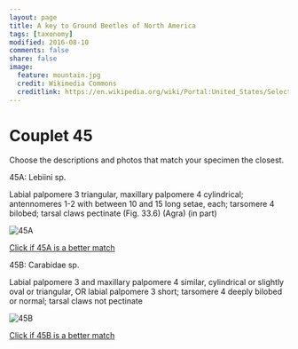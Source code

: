 ```yaml
---
layout: page
title: A key to Ground Beetles of North America
tags: [taxonomy]
modified: 2016-08-10
comments: false
share: false
image:
  feature: mountain.jpg
  credit: Wikimedia Commons
  creditlink: https://en.wikipedia.org/wiki/Portal:United_States/Selected_panorama#/media/File:Mount_Ellinor,_Mount_Washington_Panorama.jpg
---
```


# Couplet 45


Choose the descriptions and photos that match your specimen the closest. 

45A: Lebiini sp. 

Labial palpomere 3 triangular, maxillary palpomere 4 cylindrical; antennomeres 1-2 with between 10 and 15 long setae, each; tarsomere 4 bilobed; tarsal claws pectinate (Fig. 33.6) (Agra) (in part)

![45A](//klevan.github.io/images/keyfigs/Key1_45_45A.png)

[Click if 45A is a better match](https://en.wikipedia.org/wiki/Lebiini)


45B: Carabidae sp. 

Labial palpomere 3 and maxillary palpomere 4 similar, cylindrical or slightly oval or triangular, OR labial palpomere 3 short; tarsomere 4 deeply bilobed or normal; tarsal claws not pectinate

![45B](//klevan.github.io/images/keyfigs/Key1_45_45B.png)

[Click if 45B is a better match](//klevan.github.io/dynamicTaxonomy/Key1_46)

